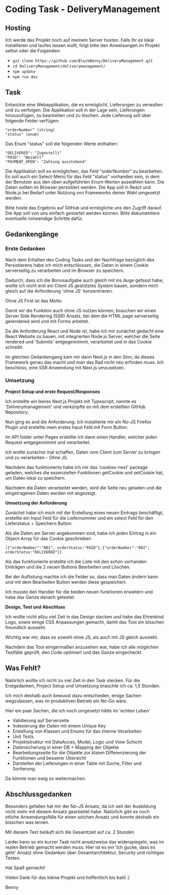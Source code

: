# Coding Task - DeliveryManagement

## Hosting

Ich werde das Projekt noch auf meinem Server hosten.
Falls Ihr es lokal installieren und laufen lassen wollt, folgt bitte den Anweisungen im Projekt selbst oder die Folgenden:

- `git clone https://github.com/BlockBenny/DeliveryManagement.git`
- `cd DeliveryManagement/deliverymanagement/`
- `npm update`
- `npm run dev`

## Task

Entwickle eine Webapplikation, die es ermöglicht, Lieferungen zu verwalten und zu verfolgen. Die Applikation soll in der Lage sein, Lieferungen hinzuzufügen, zu bearbeiten und zu löschen. Jede Lieferung soll über folgende Felder verfügen:

```
"orderNumber" (string)
"status" (enum)
```

Das Enum "status" soll die folgenden Werte enthalten:

```
"DELIVERED": "Zugestellt"
"PAID": "Bezahlt"
"PAYMENT_OPEN": "Zahlung ausstehend"
```

Die Applikation soll es ermöglichen, das Feld "orderNumber" zu bearbeiten. Es soll auch ein Select-Menü für das Feld "status" vorhanden sein, in dem der Benutzer aus den oben aufgeführten Enum-Werten auswählen kann. Die Daten sollten im Browser persistiert werden. Die App soll in React und Node.js bei Bedarf unter Nutzung von Frameworks deiner Wahl umgesetzt werden.

Bitte hoste das Ergebnis auf GitHub und ermögliche uns den Zugriff darauf. Die App soll von uns einfach gestartet werden können. Bitte dokumentiere eventuelle notwendige Schritte dafür.

## Gedankengänge

### Erste Gedanken

Nach dem Erhalten des Coding Tasks und der Nachfrage bezüglich des Persistierens habe ich mich entschlossen, die Daten in einem Cookie serverseitig zu verarbeiten und im Browser zu speichern.

Dadurch, dass ich die Bonusaufgabe auch gleich mit ins Auge gefasst habe, wollte ich nicht erst ein Client JS gestütztes System bauen, sondern mich gleich auf die Anforderung 'ohne JS' konzentrieren.

Ohne JS First ist das Motto

Damit wir die Funktion auch ohne JS nutzen können, brauchen wir einen Server Side Rendering (SSR) Ansatz, bei dem die HTML page serverseitig gerendered wird und mit Forms arbeitet.

Da die Anforderung React und Node ist, habe ich mir zunächst gedacht eine React Website zu bauen, mit integrierten Node.js Server, welcher die Seite rendered und 'Submits' entgegennimmt, verarbeitet und in das Cookie schreibt.

Im gleichen Gedankengang kam mir dann Next.js in den Sinn, da dieses Framework genau das macht und man das Rad nicht neu erfinden muss. Ich beschloss, eine SSR Anwendung mit Next.js umzusetzen.

### Umsetzung

**Project Setup und erste Request/Responses**

Ich erstellte ein leeres Next.js Projekt mit Typescript, nannte es 'Deliverymanagement' und verkünpfte es mit dem erstellten GitHub Repository.

Nun ging es and die Anforderung. Ich installierte mir ein No-JS Firefox Plugin und erstellte mein erstes Input Feld mit Form Button.

Im API folder unter Pages erstellte ich dann einen Handler, welcher jeden Request entgegennimmt und verarbeitet.

Ich wollte zunächst mal schaffen, Daten vom Client zum Server zu bringen und zu verarbeiten - Ohne JS.

Nachdem das funktionierte habe ich mir das 'cookies-next' package geladen, welches die essenziellen Funktionen getCookie und setCookie hat, um Daten lokal zu speichern.

Nachdem die Daten verarbeitet werden, wird die Seite neu geladen und die eingetragenen Daten werden mit angezeigt.

**Umsetzung der Anforderung**

Zunächst habe ich mich mit der Erstellung eines neuen Eintrags beschäftigt, erstellte ein Input Feld für die Liefernummer und ein select Feld für den Lieferstatus + Speichern Button.

Als die Daten am Server angekommen sind, habe ich jeden Eintrag in ein Object-Array für das Cookie geschrieben

```
[{"orderNumber":"001", orderStatus:"PAID"},{"orderNumber":"002", orderStatus:"DELIVERED"}]
```

Als das funktionierte erstellte ich die Liste mit den schon vorhanden Einträgen und die 2 neuen Buttons Bearbeiten und Löschen.

Bei der Auflistung machte ich die Felder so, dass man Daten ändern kann und mit dem Bearbeiten Button werden diese gespeichert.

Ich musste den Handler für die beiden neuen funktionen erweitern und habe das Ganze danach getestet.

**Design, Test und Abschluss**

Ich wollte nicht allzu viel Zeit in das Design stecken und habe das Ehrenkind Logo, sowie einige CSS Anpassungen gemacht, damit das Tool ein bisschen freundlich aussieht.

Wichtig war mir, dass es sowohl ohne JS, als auch mit JS gleich aussieht.

Nachdem das Tool einigermaßen anzusehen war, habe ich alle möglichen Testfälle geprüft, den Code optimiert und das Ganze eingecheckt.

## Was Fehlt?

Natürlich wollte ich nicht zu viel Zeit in den Task stecken. Für die Erstgedanken, Project Setup und Umsetzung brauchte ich ca. 1,5 Stunden.

Ich mich deshalb auch bewusst dazu entschieden, einige Sachen wegzulassen, was im produktiven Betrieb ein No-Go wäre.

Hier ein paar Sachen, die ich noch umgesetzt hätte im 'echten Leben'

- Validierung auf Serverseite
- Indexierung der Daten mit einem Unique Key
- Erstellung von Klassen und Enums für das interne Verarbeiten
- Unit Tests
- Projektstruktur mit DataAcces, Model, Logic und View Schicht
- Datensicherung in einer DB + Mapping der Objekte
- Bearbeitungsseite für die Objekte zur klaren Differenzierung der Funktionen und besserer Übersicht
- Darstellen der Lieferungen in einer Table mit Suche, Filter und Sortierung.

Da könnte man ewig so weitermachen.

## Abschlussgedanken

Besonders gefallen hat mir der No-JS Ansatz, da ich seit der Ausbildung nicht mehr mit diesem Ansatz gearbeitet habe. Natürlich gibt es noch etliche Anwendungsfälle für einen solchen Ansatz und konnte deshalb ein bisschen was lernen.

Mit diesem Text beläuft sich die Gesamtzeit auf ca. 2 Stunden

Leider kann so ein kurzer Task nicht ansatzweise das widerspiegeln, was im realen Betrieb gemacht werden muss. Hier ist es ein 'Ich gucke, dass es geht' Ansatz ohne Gedanken über Gesamtarchitektur, Security und richtiges Testen.

Hat Spaß gemacht!

Vielen Dank für das kleine Projekt und hoffentlich bis bald :)

Benny

